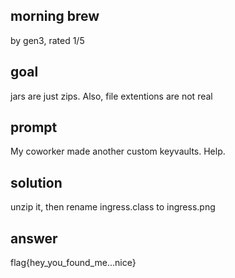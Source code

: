 ## morning brew
by gen3, rated 1/5

## goal
jars are just zips. Also, file extentions are not real

## prompt
My coworker made another custom keyvaults. Help.

## solution
unzip it, then rename ingress.class to ingress.png

## answer
flag{hey_you_found_me...nice}